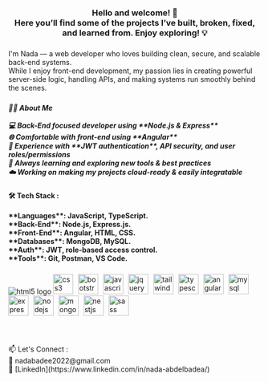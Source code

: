 <h3 align="center">Hello and welcome! 👋  <br>Here you’ll find some of the projects I’ve built, broken, fixed, and learned from. Enjoy exploring! 💡</h3>

###

<p align="left">I'm Nada — a web developer who loves building clean, secure, and scalable back-end systems.  <br>While I enjoy front-end development, my passion lies in creating powerful server-side logic, handling APIs, and making systems run smoothly behind the scenes.</p>

###

<h5 align="left">👩‍💻 About Me<br><br> 💻 Back-End focused developer using **Node.js & Express**<br>🌐 Comfortable with front-end using **Angular**<br> 🔐 Experience with **JWT authentication**, API security, and user roles/permissions<br> 🧠 Always learning and exploring new tools & best practices<br> ☁️ Working on making my projects cloud-ready & easily integratable</h5>

###

<h4 align="left">🛠️ Tech Stack :<br><br> **Languages**: JavaScript, TypeScript.<br> **Back-End**: Node.js, Express.js.<br> **Front-End**: Angular, HTML, CSS.<br>**Databases**: MongoDB, MySQL.<br>**Auth**: JWT, role-based access control.<br> **Tools**: Git, Postman, VS Code.</h4>

###

<div align="left">
  <img src="https://cdn.jsdelivr.net/gh/devicons/devicon/icons/html5/html5-original.svg" alt="html5 logo"  />

  <img src="https://cdn.jsdelivr.net/gh/devicons/devicon/icons/css3/css3-original.svg" height="40" alt="css3 logo"  />
  <img width="2" />
  <img src="https://cdn.jsdelivr.net/gh/devicons/devicon/icons/bootstrap/bootstrap-original.svg" height="40" alt="bootstrap logo"  />
  <img width="2" />
  <img src="https://cdn.jsdelivr.net/gh/devicons/devicon/icons/javascript/javascript-original.svg" height="40" alt="javascript logo"  />
  <img width="2" />
  <img src="https://cdn.jsdelivr.net/gh/devicons/devicon/icons/jquery/jquery-original.svg" height="40" alt="jquery logo"  />
  <img width="2" />
  <img src="https://cdn.jsdelivr.net/gh/devicons/devicon/icons/tailwindcss/tailwindcss-original-wordmark.svg" height="40" alt="tailwindcss logo"  />
  <img width="2" />
  <img src="https://cdn.jsdelivr.net/gh/devicons/devicon/icons/typescript/typescript-original.svg" height="40" alt="typescript logo"  />
  <img width="2" />
  <img src="https://cdn.jsdelivr.net/gh/devicons/devicon/icons/angularjs/angularjs-original.svg" height="40" alt="angularjs logo"  />
  <img width="2" />
  <img src="https://cdn.jsdelivr.net/gh/devicons/devicon/icons/mysql/mysql-original.svg" height="40" alt="mysql logo"  />
  <img width="2" />
  <img src="https://cdn.jsdelivr.net/gh/devicons/devicon/icons/express/express-original.svg" height="40" alt="express logo"  />
  <img width="2" />
  <img src="https://cdn.jsdelivr.net/gh/devicons/devicon/icons/nodejs/nodejs-original.svg" height="40" alt="nodejs logo"  />
  <img width="2" />
  <img src="https://cdn.jsdelivr.net/gh/devicons/devicon/icons/mongodb/mongodb-original.svg" height="40" alt="mongodb logo"  />
  <img width="2" />
  <img src="https://cdn.jsdelivr.net/gh/devicons/devicon/icons/nestjs/nestjs-original.svg" height="40" alt="nestjs logo"  />
  <img width="2" />
  <img src="https://cdn.jsdelivr.net/gh/devicons/devicon/icons/sass/sass-original.svg" height="40" alt="sass logo"  />
</div>

###

<br clear="both">

<p align="left">📫 Let's Connect :<br>📧 nadabadee2022@gmail.com<br>💼 [LinkedIn](https://www.linkedin.com/in/nada-abdelbadea/)</p>

###
